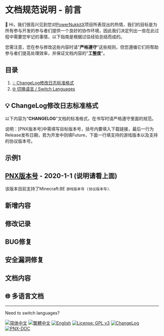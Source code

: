# 文档规范说明 - 前言
 👋 Hi，我们很高兴见到您对[PowerNukkitX](https://github.com/PowerNukkitX/PowerNukkitX)项目所表现出的热情，我们的目标是为所有参与开发的参与者们提供一个良好的协作环境，因此我们决定列出一些在此过程中需要您牢记的事情，以下指南是根据过往经验总结而成的。

 您需注意，您在参与修改这些内容时请"**严格遵守**"这些规则，但您遵循它们将帮助参与者们提高处理效率，并保证文档内容的"**工整度**"。

## 目录

1. <a href="#Catalogs-Faq#1">💡 ChangeLog修改日志标准格式</a>
2. <a href="#Catalogs-Swlang">🌐 切换语言 / Switch Languages</a>

## <a id="Catalogs-Faq#1"></a>💡 ChangeLog修改日志标准格式

 以下内容为"**CHANGELOG**"文档的标准格式，在书写时请严格遵守里面的规范。

 说明：[PNX版本号]中需填写目标版本号，括号内要填入下载链接，最后一行为Release发布日期，若为开发中则填Future，下面一行填支持的游戏版本以及支持的协议版本号。

## 示例1

## [PNX版本号](版本下载链接) - 2020-1-1 (说明请看上面)
该版本目前支持了Minecraft:BE `游戏版本号 (协议版本号)`.

## 新增内容
 
## 修改记录

## BUG修复

## 安全漏洞修复

## 文档内容

## <a id="Catalogs-Swlang"></a>🌐 多语言文档

---
Need to switch languages? 

[![简体中文](https://img.shields.io/badge/简体中文-100%25-green?style=flat-square)](https://github.com/PowerNukkitX/PowerNukkitX/blob/master/blob/doc-considerations/zh-hans/README.md)
[![繁體中文](https://img.shields.io/badge/繁體中文-100%25-green?style=flat-square)](https://github.com/PowerNukkitX/PowerNukkitX/blob/master/blob/doc-considerations/zh-hant/README.md)
[![English](https://img.shields.io/badge/English-100%25-green?style=flat-square)](https://github.com/PowerNukkitX/PowerNukkitX/blob/master/blob/doc-considerations/en-us/README.md)
[![License: GPL v3](https://img.shields.io/badge/License-GPL%20v3-blue.svg?style=flat-square)](https://github.com/PowerNukkitX/PowerNukkitX/blob/master/LICENSE)
[![ChangeLog](https://img.shields.io/badge/ChangeLog-blue?style=flat-square)](https://github.com/PowerNukkitX/PowerNukkitX/blob/master/blob/zh-hans/CHANGELOG.md)
[![PNX-DOC](https://img.shields.io/badge/PNX-Doc-blue?style=flat-square)](https://doc.powernukkitx.cn)
<!-- 
格式说明
1.新增内容
2.修改记录
3.BUG修复
4.安全漏洞修复
5.文档内容
-->